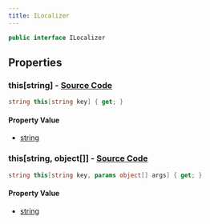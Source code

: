 ```yaml
---
title: ILocalizer
---
```


```csharp
public interface ILocalizer
```

## Properties

### **this[string]** - [Source Code](https://github.com/swiftly-solution/swiftlys2/blob/main/managed/src/SwiftlyS2.Shared/Modules/Translations/ILocalizer.cs#L14)

```csharp
string this[string key] { get; }
```

#### Property Value

- [string](https://learn.microsoft.com/dotnet/api/system.string)

### **this[string, object[]]** - [Source Code](https://github.com/swiftly-solution/swiftlys2/blob/main/managed/src/SwiftlyS2.Shared/Modules/Translations/ILocalizer.cs#L22)

```csharp
string this[string key, params object[] args] { get; }
```

#### Property Value

- [string](https://learn.microsoft.com/dotnet/api/system.string)

